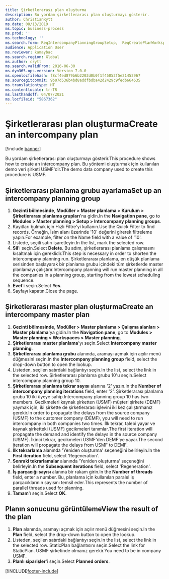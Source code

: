 ```yaml
---
title: Şirketlerarası plan oluşturma
description: Bu yordam şirketlerarası plan oluşturmayı gösterir.
author: ChristianRytt
ms.date: 08/13/2019
ms.topic: business-process
ms.prod: ''
ms.technology: ''
ms.search.form: ReqIntercompanyPlanningGroupSetup,  ReqCreatePlanWorkspace
audience: Application User
ms.reviewer: kamaybac
ms.search.region: Global
ms.author: crytt
ms.search.validFrom: 2016-06-30
ms.dyn365.ops.version: Version 7.0.0
ms.openlocfilehash: f8cf4ed879b6b2202d0b0f1f45052f5e21452967
ms.sourcegitcommit: 9b07d536b4bd8addfbdba42d2429c9fedb664635
ms.translationtype: HT
ms.contentlocale: tr-TR
ms.lasthandoff: 04/07/2021
ms.locfileid: "5867362"
---
```

# <a name="create-an-intercompany-plan"></a><span data-ttu-id="20543-103">Şirketlerarası plan oluşturma</span><span class="sxs-lookup"><span data-stu-id="20543-103">Create an intercompany plan</span></span>

[!include [banner](../../includes/banner.md)]

<span data-ttu-id="20543-104">Bu yordam şirketlerarası plan oluşturmayı gösterir.</span><span class="sxs-lookup"><span data-stu-id="20543-104">This procedure shows how to create an intercompany plan.</span></span> <span data-ttu-id="20543-105">Bu yöntemi oluşturmak için kullanılan demo veri şirketi USMF'dir.</span><span class="sxs-lookup"><span data-stu-id="20543-105">The demo data company used to create this procedure is USMF.</span></span>

## <a name="set-up-an-intercompany-planning-group"></a><span data-ttu-id="20543-106">Şirketlerarası planlama grubu ayarlama</span><span class="sxs-lookup"><span data-stu-id="20543-106">Set up an intercompany planning group</span></span>

1. <span data-ttu-id="20543-107">**Gezinti bölmesinde**, **Modüller > Master planlama > Kurulum > Şirketlerarası planlama grupları**'na gidin.</span><span class="sxs-lookup"><span data-stu-id="20543-107">In the **Navigation pane**, go to **Modules > Master planning > Setup > Intercompany planning groups**.</span></span>
2. <span data-ttu-id="20543-108">Kayıtları bulmak için Hızlı Filtre'yi kullanın.</span><span class="sxs-lookup"><span data-stu-id="20543-108">Use the Quick Filter to find records.</span></span> <span data-ttu-id="20543-109">Örneğin, İsim alanı üzerinde '10' değerini girerek filtreleme yapın.</span><span class="sxs-lookup"><span data-stu-id="20543-109">For example, filter on the Name field with a value of '10'.</span></span>
3. <span data-ttu-id="20543-110">Listede, seçili satırı işaretleyin.</span><span class="sxs-lookup"><span data-stu-id="20543-110">In the list, mark the selected row.</span></span>
4. <span data-ttu-id="20543-111">**Sil**'i seçin.</span><span class="sxs-lookup"><span data-stu-id="20543-111">Select **Delete**.</span></span> <span data-ttu-id="20543-112">Bu adım, şirketlerarası planlama çalışmasını kısaltmak için gereklidir.</span><span class="sxs-lookup"><span data-stu-id="20543-112">This step is necessary in order to shorten the intercompany planning run.</span></span>   <span data-ttu-id="20543-113">Şirketlerarası planlama, en düşük planlama serisinden başlayarak bir planlama grubu içindeki tüm şirketlerde master planlamayı çalıştırır.</span><span class="sxs-lookup"><span data-stu-id="20543-113">Intercompany planning will run master planning in all the companies in a planning group, starting from the lowest scheduling sequence.</span></span>  
5. <span data-ttu-id="20543-114">**Evet**'i seçin.</span><span class="sxs-lookup"><span data-stu-id="20543-114">Select **Yes**.</span></span>
6. <span data-ttu-id="20543-115">Sayfayı kapatın.</span><span class="sxs-lookup"><span data-stu-id="20543-115">Close the page.</span></span>

## <a name="create-an-intercompany-master-plan"></a><span data-ttu-id="20543-116">Şirketlerarası master plan oluşturma</span><span class="sxs-lookup"><span data-stu-id="20543-116">Create an intercompany master plan</span></span>

1. <span data-ttu-id="20543-117">**Gezinti bölmesinde**, **Modüller > Master planlama > Çalışma alanları > Master planlama**'ya gidin.</span><span class="sxs-lookup"><span data-stu-id="20543-117">In the **Navigation pane**, go to **Modules > Master planning > Workspaces > Master planning**.</span></span>
2. <span data-ttu-id="20543-118">**Şirketlerarası master planlama**'yı seçin.</span><span class="sxs-lookup"><span data-stu-id="20543-118">Select **Intercompany master planning**.</span></span>  
3. <span data-ttu-id="20543-119">**Şirketlerarası planlama grubu** alanında, aramayı açmak için açılır menü düğmesini seçin.</span><span class="sxs-lookup"><span data-stu-id="20543-119">In the **Intercompany planning group** field, select the drop-down button to open the lookup.</span></span>
4. <span data-ttu-id="20543-120">Listeden, seçilen satırdaki bağlantıyı seçin.</span><span class="sxs-lookup"><span data-stu-id="20543-120">In the list, select the link in the selected row.</span></span> <span data-ttu-id="20543-121">Şirketlerarası planlama grubu 10'u seçin.</span><span class="sxs-lookup"><span data-stu-id="20543-121">Select intercompany planning group 10.</span></span>  
5. <span data-ttu-id="20543-122">**Şirketlerarası planlama tekrar sayısı** alanına '2' yazın.</span><span class="sxs-lookup"><span data-stu-id="20543-122">In the **Number of intercompany planning iterations** field, enter '2'.</span></span> <span data-ttu-id="20543-123">Şirketlerarası planlama grubu 10 iki üyeye sahip.</span><span class="sxs-lookup"><span data-stu-id="20543-123">Intercompany planning group 10 has two members.</span></span> <span data-ttu-id="20543-124">Gecikmeleri kaynak şirketten (USMF) müşteri şirkete (DEMF) yaymak için, iki şirkette de şirketlerarası işlevini iki kez çalıştırmanız gerekir.</span><span class="sxs-lookup"><span data-stu-id="20543-124">In order to propagate the delays from the source company (USMF) to the customer company (DEMF), you will need to run intercompany in both companies two times.</span></span> <span data-ttu-id="20543-125">İlk tekrar, talebi yayar ve kaynak şirketteki (USMF) gecikmeleri tanımlar.</span><span class="sxs-lookup"><span data-stu-id="20543-125">The first iteration will propagate the demand and identify the delays in the source company (USMF).</span></span> <span data-ttu-id="20543-126">İkinci tekrar, gecikmeleri USMF'den DEMF'ye yayar.</span><span class="sxs-lookup"><span data-stu-id="20543-126">The second iteration will propagate the delays from USMF to DEMF.</span></span>  
6. <span data-ttu-id="20543-127">**İlk tekrarlama** alanında 'Yeniden oluşturma' seçeneğini belirleyin.</span><span class="sxs-lookup"><span data-stu-id="20543-127">In the **First iteration** field, select 'Regeneration'.</span></span>
7. <span data-ttu-id="20543-128">**Sonraki tekrarlamalar** alanında 'Yeniden oluşturma' seçeneğini belirleyin.</span><span class="sxs-lookup"><span data-stu-id="20543-128">In the **Subsequent iterations** field, select 'Regeneration'.</span></span>
8. <span data-ttu-id="20543-129">**İş parçacığı sayısı** alanına bir rakam girin.</span><span class="sxs-lookup"><span data-stu-id="20543-129">In the **Number of threads** field, enter a number.</span></span> <span data-ttu-id="20543-130">Bu, planlama için kullanılan paralel iş parçacıklarının sayısını temsil eder.</span><span class="sxs-lookup"><span data-stu-id="20543-130">This represents the number of parallel threads used for planning.</span></span>  
9. <span data-ttu-id="20543-131">**Tamam**'ı seçin.</span><span class="sxs-lookup"><span data-stu-id="20543-131">Select **OK**.</span></span>

## <a name="view-the-result-of-the-plan"></a><span data-ttu-id="20543-132">Planın sonucunu görüntüleme</span><span class="sxs-lookup"><span data-stu-id="20543-132">View the result of the plan</span></span>

1. <span data-ttu-id="20543-133">**Plan** alanında, aramayı açmak için açılır menü düğmesini seçin.</span><span class="sxs-lookup"><span data-stu-id="20543-133">In the **Plan** field, select the drop-down button to open the lookup.</span></span>
2. <span data-ttu-id="20543-134">Listeden, seçilen satırdaki bağlantıyı seçin.</span><span class="sxs-lookup"><span data-stu-id="20543-134">In the list, select the link in the selected row.</span></span> <span data-ttu-id="20543-135">StaticPlan bağlantısını seçin.</span><span class="sxs-lookup"><span data-stu-id="20543-135">Select the link for StaticPlan.</span></span> <span data-ttu-id="20543-136">USMF şirketinde olmanız gerekir.</span><span class="sxs-lookup"><span data-stu-id="20543-136">You need to be in company USMF.</span></span>  
3. <span data-ttu-id="20543-137">**Planlı siparişler**'i seçin.</span><span class="sxs-lookup"><span data-stu-id="20543-137">Select **Planned orders**.</span></span>



[!INCLUDE[footer-include](../../../includes/footer-banner.md)]